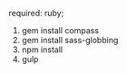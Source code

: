 <!-- npm i -->

required: ruby;

1. gem install compass
2. gem install sass-globbing
3. npm install
4. gulp